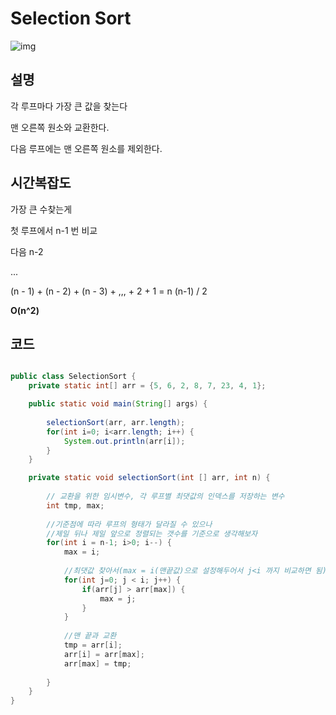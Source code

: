 # Selection Sort

![img](https://github.com/namjunemy/TIL/blob/master/Algorithm/img/sort_01.png?raw=true)



## 설명

각 루프마다 가장 큰 값을 찾는다

맨 오른쪽 원소와 교환한다.

다음 루프에는 맨 오른쪽 원소를 제외한다.



## 시간복잡도

가장 큰 수찾는게

첫 루프에서 n-1 번 비교

다음 n-2 

...

 (n - 1) + (n - 2) +  (n - 3) + ,,, +  2 +  1 = n (n-1) / 2

**O(n^2)**



## 코드

```java

public class SelectionSort {
	private static int[] arr = {5, 6, 2, 8, 7, 23, 4, 1};

	public static void main(String[] args) {
		
		selectionSort(arr, arr.length);
		for(int i=0; i<arr.length; i++) {
			System.out.println(arr[i]);
		}
	}

	private static void selectionSort(int [] arr, int n) {
        
        // 교환을 위한 임시변수, 각 루프별 최댓값의 인덱스를 저장하는 변수
		int tmp, max;
        
        //기준점에 따라 루프의 형태가 달라질 수 있으나
        //제일 뒤나 제일 앞으로 정렬되는 갯수를 기준으로 생각해보자
		for(int i = n-1; i>0; i--) {
			max = i;
            
            //최댓값 찾아서(max = i(맨끝값)으로 설정해두어서 j<i 까지 비교하면 됨)
			for(int j=0; j < i; j++) {
				if(arr[j] > arr[max]) {
					max = j;
				}
			}
            
            //맨 끝과 교환
			tmp = arr[i];
			arr[i] = arr[max];
			arr[max] = tmp;
			
		}
	}
}

```



